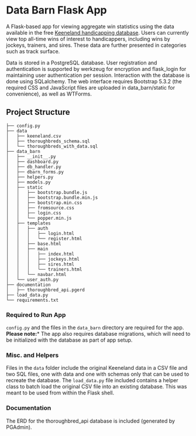 # Data Barn Flask App

A Flask-based app for viewing aggregate win statistics using the data available in the free [Keeneland handicapping database](http://apps.keeneland.com/awstats/Default.asp, 'Keeneland handicapping database').  Users can currently view top all-time wins of interest to handicappers, including wins by jockeys, trainers, and sires.  These data are further presented in categories such as track surface.

Data is stored in a PostgreSQL database.  User registration and authentication is supported by werkzeug for encryption and flask_login for maintaining user authentication per session.  Interaction with the database is done using SQLalchemy.  The web interface requires Bootstrap 5.3.2 (the required CSS and JavaScript files are uploaded in data_barn/static for convenience), as well as WTForms.

## Project Structure

```
├── config.py
├── data
│   ├── keeneland.csv
│   ├── thoroughbreds_schema.sql
│   └── thoroughbreds_with_data.sql
├── data_barn
│   ├── __init__.py
│   ├── dashboard.py
│   ├── db_handler.py
│   ├── dbarn_forms.py
│   ├── helpers.py
│   ├── models.py
│   ├── static
│   │   ├── bootstrap.bundle.js
│   │   ├── bootstrap.bundle.min.js
│   │   ├── bootstrap.min.css
│   │   ├── fromsource.css
│   │   ├── login.css
│   │   └── popper.min.js
│   ├── templates
│   │   ├── auth
│   │   │   ├── login.html
│   │   │   └── register.html
│   │   ├── base.html
│   │   ├── main
│   │   │   ├── index.html
│   │   │   ├── jockeys.html
│   │   │   ├── sires.html
│   │   │   └── trainers.html
│   │   └── navbar.html
│   └── user_auth.py
├── documentation
│   ├── thoroughbred_api.pgerd
├── load_data.py
└── requirements.txt
```
### Required to Run App
`config.py` and the files in the `data_barn` directory are required for the app.  **Please note:*** The app also requires database migrations, which will need to be initialized with the database as part of app setup.

### Misc. and Helpers
Files in the `data` folder include the original Keeneland data in a CSV file and two SQL files, one with data and one with schemas only that can be used to recreate the database.  The `load_data.py` file included contains a helper class to batch load the original CSV file into an existing database.  This was meant to be used from within the Flask shell.

### Documentation
The ERD for the thoroughbred_api database is included (generated by PGAdmin).



